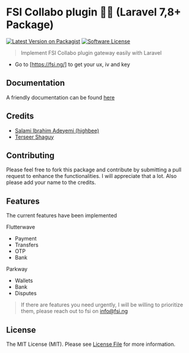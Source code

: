 # FSI Collabo plugin 🦄🦄 (Laravel 7,8+ Package)

[![Latest Version on Packagist][ico-version]][link-packagist]
[![Software License][ico-license]](LICENSE.md)



> Implement FSI Collabo plugin gateway easily with Laravel

- Go to [https://fsi.ng/] to get your ux, iv and key


## Documentation

 A friendly documentation can be found [here](_docs/1.Installation-and-Setup.md)


## Credits

- [Salami Ibrahim Adeyemi (highbee)][link-author]
- [Terseer Shaguy][link-contributor]

## Contributing
Please feel free to fork this package and contribute by submitting a pull request to enhance the functionalities. I will appreciate that a lot. Also please add your name to the credits.


## Features

The current features have been implemented

Flutterwave

- Payment
- Transfers
- OTP
- Bank

Parkway

- Wallets
- Bank
- Disputes




> If there are features you need urgently, I will be willing to prioritize them, please reach out to fsi on info@fsi.ng
## License

The MIT License (MIT). Please see [License File](LICENSE.md) for more information.

[ico-version]: https://img.shields.io/badge/version-brightgreen?style=flat&logoColor=blue
[ico-license]: https://img.shields.io/badge/license-MIT-brightgreen.svg?style=flat-square

[ico-downloads]: https://img.shields.io/badge/downlod-brightgreen?style=flat&logoColor=blue
[link-packagist]: https://packagist.org/packages/fsinnovator/collabo
[link-downloads]: https://packagist.org/packages/fsinnovator/collabo
[link-author]: https://github.com/highbee4u
[link-contributor]: https://github.com/t-shaguy
